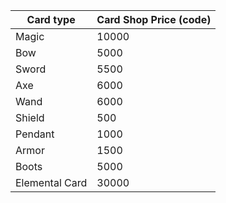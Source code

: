 Card type | Card Shop Price (code)
-------|---------
Magic | 10000
Bow | 5000
Sword | 5500
Axe | 6000
Wand | 6000
Shield | 500
Pendant | 1000
Armor | 1500
Boots | 5000
Elemental Card | 30000
